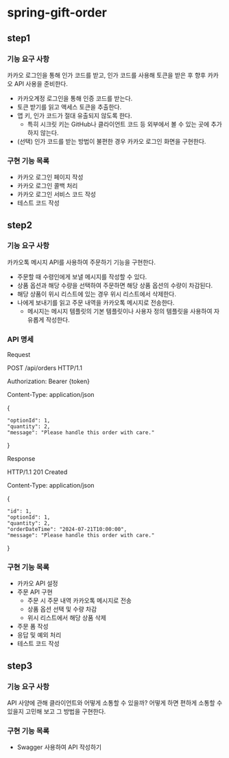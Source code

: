 # spring-gift-order

## step1

### 기능 요구 사항
카카오 로그인을 통해 인가 코드를 받고, 인가 코드를 사용해 토큰을 받은 후 향후 카카오 API 사용을 준비한다.

- 카카오계정 로그인을 통해 인증 코드를 받는다.
- 토큰 받기를 읽고 액세스 토큰을 추출한다.
- 앱  키, 인가 코드가 절대 유출되지 않도록 한다.
  - 특히 시크릿 키는 GitHub나 클라이언트 코드 등 외부에서 볼 수 있는 곳에 추가하지 않는다.
- (선택) 인가 코드를 받는 방법이 불편한 경우 카카오 로그인 화면을 구현한다.

### 구현 기능 목록
- 카카오 로그인 페이지 작성
- 카카오 로그인 콜백 처리
- 카카오 로그인 서비스 코드 작성
- 테스트 코드 작성

## step2

### 기능 요구 사항
카카오톡 메시지 API를 사용하여 주문하기 기능을 구현한다.

- 주문할 때 수령인에게 보낼 메시지를 작성할 수 있다.
- 상품 옵션과 해당 수량을 선택하여 주문하면 해당 상품 옵션의 수량이 차감된다.
- 해당 상품이 위시 리스트에 있는 경우 위시 리스트에서 삭제한다.
- 나에게 보내기를 읽고 주문 내역을 카카오톡 메시지로 전송한다.
  - 메시지는 메시지 템플릿의 기본 템플릿이나 사용자 정의 템플릿을 사용하여 자유롭게 작성한다.

### API 명세

Request

POST /api/orders HTTP/1.1

Authorization: Bearer {token}

Content-Type: application/json


{

    "optionId": 1,
    "quantity": 2,
    "message": "Please handle this order with care."
    
}

Response

HTTP/1.1 201 Created

Content-Type: application/json

{

    "id": 1,
    "optionId": 1,
    "quantity": 2,
    "orderDateTime": "2024-07-21T10:00:00",
    "message": "Please handle this order with care."
    
}

### 구현 기능 목록

- 카카오 API 설정
- 주문 API 구현
  - 주문 시 주문 내역 카카오톡 메시지로 전송
  - 상품 옵션 선택 및 수량 차감
  - 위시 리스트에서 해당 상품 삭제
- 주문 폼 작성
- 응답 및 예외 처리
- 테스트 코드 작성

## step3

### 기능 요구 사항
API 사양에 관해 클라이언트와 어떻게 소통할 수 있을까? 어떻게 하면 편하게 소통할 수 있을지 고민해 보고 그 방법을 구현한다.

### 구현 기능 목록
- Swagger 사용하여 API 작성하기

